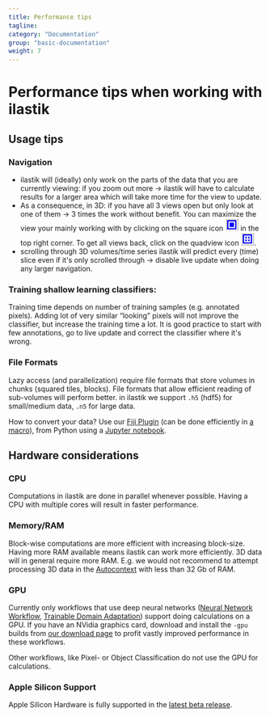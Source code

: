 ```yaml
---
title: Performance tips
tagline:
category: "Documentation"
group: "basic-documentation"
weight: 7
---
```


# Performance tips when working with ilastik

## Usage tips

### Navigation

* ilastik will (ideally) only work on the parts of the data that you are currently viewing:
  if you zoom out more → ilastik will have to calculate results for a larger area which will take more time for the view to update.
* As a consequence, in 3D: if you have all 3 views open but only look at one of them → 3 times the work without benefit.
  You can maximize the view your mainly working with by clicking on the square icon ![](screenshots/hud_05.png) in the top right corner.
  To get all views back, click on the quadview icon ![](screenshots/hud_06.png).
* scrolling through 3D volumes/time series ilastik will predict every (time) slice even if it's only scrolled through
  → disable live update when doing any larger navigation.

### Training shallow learning classifiers:

Training time depends on number of training samples (e.g. annotated pixels).
Adding lot of very similar “looking” pixels will not improve the classifier, but increase the training time a lot.
It is good practice to start with few annotations, go to live update and correct the classifier where it's wrong.

### File Formats

Lazy access (and parallelization) require file formats that store volumes in chunks (squared tiles, blocks).
File formats that allow efficient reading of sub-volumes will perform better.
in ilastik we support `.h5` (hdf5) for small/medium data, `.n5` for large data.

How to convert your data?
Use our [Fiji Plugin][fiji-plugin] (can be done efficiently in [a macro][fiji-h5-conv]), from Python using a [Jupyter notebook][jupyter-h5-conv].


## Hardware considerations

### CPU

Computations in ilastik are done in parallel whenever possible.
Having a CPU with multiple cores will result in faster performance.

### Memory/RAM

Block-wise computations are more efficient with increasing block-size.
Having more RAM available means ilastik can work more efficiently.
3D data will in general require more RAM.
E.g. we would not recommend to attempt processing 3D data in the [Autocontext][autocontext] with less than 32 Gb of RAM.

### GPU

Currently only workflows that use deep neural networks ([Neural Network Workflow][nnwf], [Trainable Domain Adaptation][tda]) support doing calculations on a GPU.
If you have an NVidia graphics card, download and install the `-gpu` builds from [our download page][downloads] to profit vastly improved performance in these workflows.

Other workflows, like Pixel- or Object Classification do not use the GPU for calculations.

### Apple Silicon Support

Apple Silicon Hardware is fully supported in the [latest beta release][dl-beta].

[autocontext]: {{site.baseurl}}/documentation/autocontext/autocontext.html
[dl-beta]: {{site.baseurl}}/download.html#beta
[downloads]: {{site.baseurl}}/download.html
[fiji-h5-conv]: https://github.com/ilastik/ilastik4ij/blob/main/examples/convert_tiff_to_ilastik_h5.ijm
[fiji-plugin]: https://github.com/ilastik/ilastik4ij#ilastik-imagej-modules
[jupyter-h5-conv]: https://github.com/ilastik/ilastik/blob/main/notebooks/h5convert/convert_to_h5.ipynb
[nnwf]: {{site.baseurl}}/documentation/nn/nn.html
[tda]: {{site.baseurl}}/documentation/tda/tda.html
